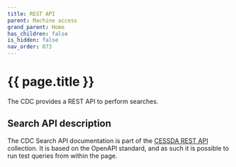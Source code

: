 ```yaml
---
title: REST API
parent: Machine access
grand_parent: Home
has_children: false
is_hidden: false
nav_order: 073
---
```


# {{ page.title }}

The CDC provides a REST API to perform searches.

## Search API description

The CDC Search API documentation is part of the [CESSDA REST API](https://api.tech.cessda.eu/) collection.
It is based on the OpenAPI standard, and as such it is possible to run test queries from within the page.
